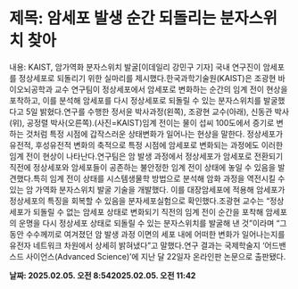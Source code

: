 # **제목: 암세포 발생 순간 되돌리는 분자스위치 찾아**

  내용: KAIST, 암가역화 분자스위치 발굴[이데일리 강민구 기자] 국내 연구진이 암세포를 정상세포로 되돌리기 위한 실마리를 제시했다.한국과학기술원(KAIST)은 조광현 바이오뇌공학과 교수 연구팀이 정상세포에서 암세포로 변화하는 순간의 임계 전이 현상을 포착하고, 이를 분석해 암세포를 다시 정상세포로 되돌릴 수 있는 분자스위치를 발굴했다고 5일 밝혔다.연구를 수행한 정서윤 박사과정(왼쪽), 조광현 교수(아래), 신동관 박사(위), 공정렬 박사(오른쪽).(사진=KAIST)임계 전이는 물이 섭씨 100도에서 증기로 변하는 것처럼 특정 시점에 갑작스러운 상태변화가 일어나는 현상을 말한다. 정상세포가 유전적, 후성유전적 변화의 축적으로 특정 시점에 암세포로 변화되는 과정에도 이러한 임계 전이 현상이 나타난다.연구팀은 암 발생 과정에서 정상세포가 암세포로 전환되기 직전에 정상세포와 암세포들이 공존하는 불안정한 임계 전이 상태에 놓일 수 있음을 발견했다.특히 임계 전이 상태를 시스템생물학 방법으로 분석해 암화 과정을 역전시킬 수 있는 암 가역화 분자스위치 발굴 기술을 개발했다. 이를 대장암세포에 적용해 암세포가 정상세포의 특징을 회복할 수 있음을 분자세포실험으로 확인했다.조광현 교수는 “정상세포가 되돌릴 수 없는 암세포 상태로 변화되기 직전의 임계 전이 순간을 포착해 암세포의 운명을 다시 정상세포 상태로 되돌릴 수 있는 분자스위치를 발굴해 낸 것”이라며 “그동안 수수께끼로 여겨졌던 암 발생 과정 이면의 세포 내에 어떠한 변화가 일어나는지를 유전자 네트워크 차원에서 상세히 밝혀냈다”고 말했다.연구 결과는 국제학술지 ‘어드밴스드 사이언스(Advanced Science)’에 지난 달 22일자 온라인판 논문으로 출판됐다.

  **날짜: 2025.02.05. 오전 8:542025.02.05. 오전 11:42**